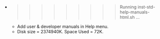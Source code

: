 * >>>>>>>>> Running inst-std-help-manuals-html.sh ...
  * Add user & developer manuals in Help menu.
  * Disk size = 2374940K. Space Used = 72K.
